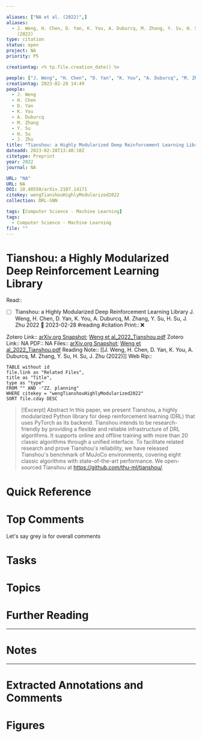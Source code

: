 ```yaml
---

aliases: ["NA et al. (2022)",]
aliases:
  - J. Weng, H. Chen, D. Yan, K. You, A. Duburcq, M. Zhang, Y. Su, H. Su, J. Zhu
    (2022)
type: citation
status: open
project: NA
priority: P5

creationtag: <% tp.file.creation_date() %>

people: ["J. Weng", "H. Chen", "D. Yan", "K. You", "A. Duburcq", "M. Zhang", "Y. Su", "H. Su", "J. Zhu"]
creationtag: 2023-02-28 14:49
people:
  - J. Weng
  - H. Chen
  - D. Yan
  - K. You
  - A. Duburcq
  - M. Zhang
  - Y. Su
  - H. Su
  - J. Zhu
title: "Tianshou: a Highly Modularized Deep Reinforcement Learning Library"
dateadd: 2023-02-28T13:48:10Z
citetype: Preprint
year: 2022
journal: NA

URL: "NA"
URL: NA
DOI: 10.48550/arXiv.2107.14171
citekey: wengTianshouHighlyModularized2022
collection: DRL-SNN

tags: [Computer Science - Machine Learning]
tags:
  - Computer Science - Machine Learning
file: ""
---
```


# Tianshou: a Highly Modularized Deep Reinforcement Learning Library
Read:: 
- [ ] Tianshou: a Highly Modularized Deep Reinforcement Learning Library J. Weng, H. Chen, D. Yan, K. You, A. Duburcq, M. Zhang, Y. Su, H. Su, J. Zhu 2022 🛫 2023-02-28 #reading #citation
Print::  ❌

Zotero Link:: [arXiv.org Snapshot](zotero://open-pdf/library/items/JTRMM9FZ); [Weng et al_2022_Tianshou.pdf](zotero://open-pdf/library/items/2CIIBHBC)
Zotero Link:: NA
PDF:: NA
Files:: [arXiv.org Snapshot](file:///C:%5CUsers%5Cmichaelt%5CInsync%5Cm@tarlton.info%5CGoogle%20Drive%5C06.%20Zotero%5Cstorage%5CJTRMM9FZ%5C2107.html); [Weng et al_2022_Tianshou.pdf](file:///C:%5CUsers%5Cmichaelt%5CInsync%5Cm@tarlton.info%5CGoogle%20Drive%5C06.%20Zotero%5Cstorage_new%5CarXiv_2022%5CWeng%20et%20al_2022_Tianshou.pdf)
Reading Note:: [[J. Weng, H. Chen, D. Yan, K. You, A. Duburcq, M. Zhang, Y. Su, H. Su, J. Zhu (2022)]]
Web Rip:: 

```dataview
TABLE without id
file.link as "Related Files",
title as "Title",
type as "type"
FROM "" AND -"ZZ. planning"
WHERE citekey = "wengTianshouHighlyModularized2022" 
SORT file.cday DESC
```


> [!Excerpt] Abstract
> In this paper, we present Tianshou, a highly modularized Python library for deep reinforcement learning (DRL) that uses PyTorch as its backend. Tianshou intends to be research-friendly by providing a flexible and reliable infrastructure of DRL algorithms. It supports online and offline training with more than 20 classic algorithms through a unified interface. To facilitate related research and prove Tianshou's reliability, we have released Tianshou's benchmark of MuJoCo environments, covering eight classic algorithms with state-of-the-art performance. We open-sourced Tianshou at https://github.com/thu-ml/tianshou/.


# Quick Reference

# Top Comments

Let's say grey is for overall comments

# Tasks

# Topics


# Further Reading 
 

----
# Notes


----
# Extracted Annotations and Comments


# Figures
